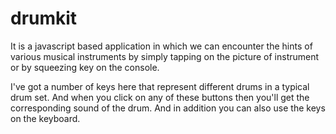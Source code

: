 # drumkit
It is a javascript based application in which we can encounter the hints of various musical instruments by simply tapping on the picture of instrument or by squeezing key on the console.

I've got a number of keys here that represent different drums in a typical drum set.
And when you click on any of these buttons then you'll get the corresponding sound of the drum.
And in addition you can also use the keys on the keyboard.
